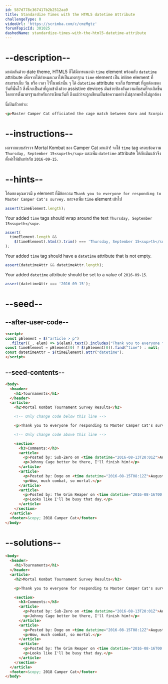 ```yaml
---
id: 587d778c367417b2b2512aa9
title: Standardize Times with the HTML5 datetime Attribute
challengeType: 0
videoUrl: 'https://scrimba.com/c/cmzMgtz'
forumTopicId: 301025
dashedName: standardize-times-with-the-html5-datetime-attribute
---
```


# --description--

มาต่อกันด้วย date theme, HTML5 ก็ได้มีการแนะนำ `time` element พร้อมกับ `datetime` attribute เพื่อจากได้กำหนดเวลาให้เป็นมาตรฐาน 
`time` element เป็น inline element ที่สามารถเก็บ วัน หรือ เวลา ไว้ในหน้านั้น ๆ ได้
`datetime` attribute จะเก็บ format ที่ถูกต้องของวันที่นั้นไว้
สิ่งนี้จะเป็นค่าที่ถูกเข้าถึงด้วย assistive devices
มันช่วยป้องกันความสับสนที่จะเกิดขึ้นโดยการตั้งมาตรฐานสำหรับการเขียนวันที่ ถึงแม้ว่าจะถูกเขียนเป็นข้อความอย่างไม่สุภาพหรือไม่ถูกต้อง

นี่เป้นตัวอย่าง:

```html
<p>Master Camper Cat officiated the cage match between Goro and Scorpion <time datetime="2013-02-13">last Wednesday</time>, which ended in a draw.</p>
```

# --instructions--

ผลจากแบบสำรวจ  Mortal Kombat ของ Camper Cat มาแล้ว!
จงใช้ `time` tag ครอบข้อความ `Thursday, September 15<sup>th</sup>` และเพิ่ม `datetime` attribute ให้กับมันแล้วจึงตั้งค่าให้มันเท่ากับ `2016-09-15`.

# --hints--

โค้ดของคุณควรมี `p` element ที่มีข้อความ `Thank you to everyone for responding to Master Camper Cat's survey.` และจงเพิ่ม `time` element เข้าไป

```js
assert(timeElement.length);
```

Your added `time` tags should wrap around the text `Thursday, September 15<sup>th</sup>`.

```js
assert(
  timeElement.length &&
    $(timeElement).html().trim() === 'Thursday, September 15<sup>th</sup>'
);
```

Your added `time` tag should have a `datetime` attribute that is not empty.

```js
assert(datetimeAttr && datetimeAttr.length);
```

Your added `datetime` attribute should be set to a value of `2016-09-15`.

```js
assert(datetimeAttr === '2016-09-15');
```

# --seed--

## --after-user-code--

```html
<script>
const pElement = $("article > p")
  .filter((_, elem) => $(elem).text().includes("Thank you to everyone for responding to Master Camper Cat's survey."));
const timeElement = pElement[0] ? $(pElement[0]).find("time") : null;
const datetimeAttr = $(timeElement).attr("datetime");
</script>
```

## --seed-contents--

```html
<body>
  <header>
    <h1>Tournaments</h1>
  </header>
  <article>
    <h2>Mortal Kombat Tournament Survey Results</h2>

    <!-- Only change code below this line -->

    <p>Thank you to everyone for responding to Master Camper Cat's survey. The best day to host the vaunted Mortal Kombat tournament is Thursday, September 15<sup>th</sup>. May the best ninja win!</p>

    <!-- Only change code above this line -->

    <section>
      <h3>Comments:</h3>
      <article>
        <p>Posted by: Sub-Zero on <time datetime="2016-08-13T20:01Z">August 13<sup>th</sup></time></p>
        <p>Johnny Cage better be there, I'll finish him!</p>
      </article>
      <article>
        <p>Posted by: Doge on <time datetime="2016-08-15T08:12Z">August 15<sup>th</sup></time></p>
        <p>Wow, much combat, so mortal.</p>
      </article>
      <article>
        <p>Posted by: The Grim Reaper on <time datetime="2016-08-16T00:00Z">August 16<sup>th</sup></time></p>
        <p>Looks like I'll be busy that day.</p>
      </article>
    </section>
  </article>
  <footer>&copy; 2018 Camper Cat</footer>
</body>
```

# --solutions--

```html
<body>
  <header>
    <h1>Tournaments</h1>
  </header>
  <article>
    <h2>Mortal Kombat Tournament Survey Results</h2>

    <p>Thank you to everyone for responding to Master Camper Cat's survey. The best day to host the vaunted Mortal Kombat tournament is <time datetime="2016-09-15">Thursday, September 15<sup>th</sup></time>. May the best ninja win!</p>

    <section>
      <h3>Comments:</h3>
      <article>
        <p>Posted by: Sub-Zero on <time datetime="2016-08-13T20:01Z">August 13<sup>th</sup></time></p>
        <p>Johnny Cage better be there, I'll finish him!</p>
      </article>
      <article>
        <p>Posted by: Doge on <time datetime="2016-08-15T08:12Z">August 15<sup>th</sup></time></p>
        <p>Wow, much combat, so mortal.</p>
      </article>
      <article>
        <p>Posted by: The Grim Reaper on <time datetime="2016-08-16T00:00Z">August 16<sup>th</sup></time></p>
        <p>Looks like I'll be busy that day.</p>
      </article>
    </section>
  </article>
  <footer>&copy; 2018 Camper Cat</footer>
</body>
```
